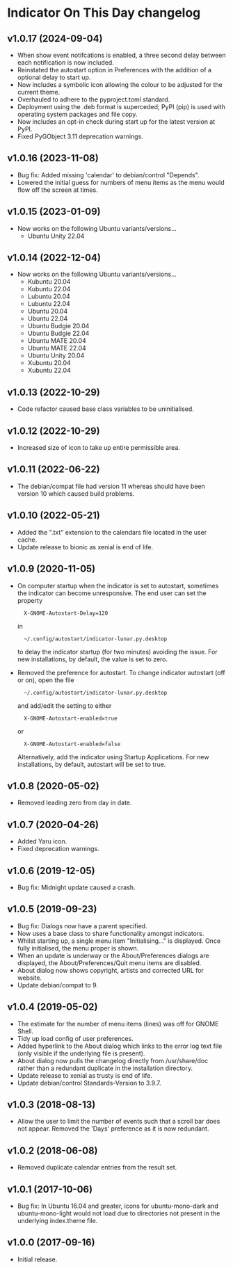 # Indicator On This Day changelog

## v1.0.17 (2024-09-04)

- When show event notifcations is enabled, a three second delay between each
  notification is now included.
- Reinstated the autostart option in Preferences with the addition of a optional
  delay to start up.
- Now includes a symbolic icon allowing the colour to be adjusted for the
  current theme.
- Overhauled to adhere to the pyproject.toml standard.
- Deployment using the .deb format is superceded; PyPI (pip) is used with
  operating system packages and file copy.
- Now includes an opt-in check during start up for the latest version at PyPI.
- Fixed PyGObject 3.11 deprecation warnings.


## v1.0.16 (2023-11-08)

- Bug fix: Added missing 'calendar' to debian/control "Depends".
- Lowered the initial guess for numbers of menu items as the menu would flow off
  the screen at times.


## v1.0.15 (2023-01-09)

- Now works on the following Ubuntu variants/versions...
  - Ubuntu Unity 22.04


## v1.0.14 (2022-12-04)

- Now works on the following Ubuntu variants/versions...
  - Kubuntu 20.04
  - Kubuntu 22.04
  - Lubuntu 20.04
  - Lubuntu 22.04
  - Ubuntu 20.04
  - Ubuntu 22.04
  - Ubuntu Budgie 20.04
  - Ubuntu Budgie 22.04
  - Ubuntu MATE 20.04
  - Ubuntu MATE 22.04
  - Ubuntu Unity 20.04
  - Xubuntu 20.04
  - Xubuntu 22.04


## v1.0.13 (2022-10-29)

- Code refactor caused base class variables to be uninitialised.


## v1.0.12 (2022-10-29)

- Increased size of icon to take up entire permissible area.


## v1.0.11 (2022-06-22)

- The debian/compat file had version 11 whereas should have been version 10
  which caused build problems.


## v1.0.10 (2022-05-21)

- Added the ".txt" extension to the calendars file located in the user cache.
- Update release to bionic as xenial is end of life.


## v1.0.9 (2020-11-05)

- On computer startup when the indicator is set to autostart, sometimes the
  indicator can become unresponsive. The end user can set the property

        X-GNOME-Autostart-Delay=120
    in

        ~/.config/autostart/indicator-lunar.py.desktop

    to delay the indicator startup (for two minutes) avoiding the issue. For new
    installations, by default, the value is set to zero.
- Removed the preference for autostart. To change indicator autostart (off or
  on), open the file

        ~/.config/autostart/indicator-lunar.py.desktop

    and add/edit the setting to either

        X-GNOME-Autostart-enabled=true

    or

        X-GNOME-Autostart-enabled=false

    Alternatively, add the indicator using Startup Applications. For new
    installations, by default, autostart will be set to true.


## v1.0.8 (2020-05-02)

- Removed leading zero from day in date.


## v1.0.7 (2020-04-26)

- Added Yaru icon.
- Fixed deprecation warnings.


## v1.0.6 (2019-12-05)

- Bug fix: Midnight update caused a crash.


## v1.0.5 (2019-09-23)

- Bug fix: Dialogs now have a parent specified.
- Now uses a base class to share functionality amongst indicators.
- Whilst starting up, a single menu item "Initialising..." is displayed. Once
  fully initialised, the menu proper is shown.
- When an update is underway or the About/Preferences dialogs are displayed, the
  About/Preferences/Quit menu items are disabled.
- About dialog now shows copyright, artists and corrected URL for website.
- Update debian/compat to 9.


## v1.0.4 (2019-05-02)

- The estimate for the number of menu items (lines) was off for GNOME Shell.
- Tidy up load config of user preferences.
- Added hyperlink to the About dialog which links to the error log text file
  (only visible if the underlying file is present).
- About dialog now pulls the changelog directly from /usr/share/doc rather than
  a redundant duplicate in the installation directory.
- Update release to xenial as trusty is end of life.
- Update debian/control Standards-Version to 3.9.7.


## v1.0.3 (2018-08-13)

- Allow the user to limit the number of events such that a scroll bar does not
  appear.  Removed the 'Days' preference as it is now redundant.


## v1.0.2 (2018-06-08)

- Removed duplicate calendar entries from the result set.


## v1.0.1 (2017-10-06)

- Bug fix: In Ubuntu 16.04 and greater, icons for ubuntu-mono-dark and
  ubuntu-mono-light would not load due to directories not present in the
  underlying index.theme file.


## v1.0.0 (2017-09-16)

- Initial release.
